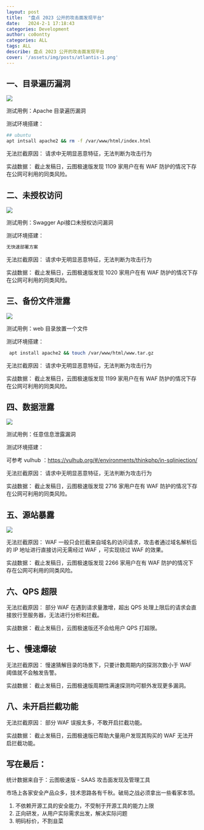 ```yaml
---
layout: post
title:  "盘点 2023 公开的攻击面发现平台"
date:   2024-2-1 17:18:43
categories: Development
author: co0ontty
categories: ALL
tags: ALL
describe: 盘点 2023 公开的攻击面发现平台
cover: '/assets/img/posts/atlantis-1.png'
---
```

## 一、目录遍历漏洞
![](https://ctstack-oss.oss-cn-beijing.aliyuncs.com/blog/6e47dbd45f6be3c3cbb93978d5af85a5.png)


测试用例：Apache 目录遍历漏洞

测试环境搭建：

``` bash
## ubuntu
apt intsall apache2 && rm -f /var/www/html/index.html
```

无法拦截原因：
请求中无明显恶意特征，无法判断为攻击行为

实战数据：
截止发稿日，云图极速版发现 1109 家用户在有 WAF 防护的情况下存在公网可利用的同类风险。

## 二、未授权访问
![](https://ctstack-oss.oss-cn-beijing.aliyuncs.com/blog/6675341d69e6e02a73b7eb9246ad873e.png)


测试用例：Swagger Api接口未授权访问漏洞

测试环境搭建：

``` bash
无快速部署方案
```

无法拦截原因：
请求中无明显恶意特征，无法判断为攻击行为

实战数据：
截止发稿日，云图极速版发现 1020 家用户在有 WAF 防护的情况下存在公网可利用的同类风险。
## 三、备份文件泄露

![](https://ctstack-oss.oss-cn-beijing.aliyuncs.com/blog/72cbc226018e5cc1ce48799346666d34.png)

测试用例：web 目录放置一个文件

测试环境搭建：

``` bash
 apt install apache2 && touch /var/www/html/www.tar.gz
```

无法拦截原因：
请求中无明显恶意特征，无法判断为攻击行为

实战数据：
截止发稿日，云图极速版发现 1199 家用户在有 WAF 防护的情况下存在公网可利用的同类风险。
## 四、数据泄露

![](https://ctstack-oss.oss-cn-beijing.aliyuncs.com/blog/d96e790f0af7a062846acbb8f7d882ae.png)

测试用例：任意信息泄露漏洞

测试环境搭建：

 可参考 vulhub ：https://vulhub.org/#/environments/thinkphp/in-sqlinjection/

无法拦截原因：
请求中无明显恶意特征，无法判断为攻击行为

实战数据：
截止发稿日，云图极速版发现 2716 家用户在有 WAF 防护的情况下存在公网可利用的同类风险。
## 五、源站暴露

![](https://ctstack-oss.oss-cn-beijing.aliyuncs.com/blog/59e03ab6df3015e505ae3f26ef5311fd.png)


无法拦截原因：
WAF 一般只会拦截来自域名的访问请求，攻击者通过域名解析后的 IP 地址进行直接访问无需经过 WAF ，可实现绕过 WAF 的效果。

实战数据：
截止发稿日，云图极速版发现 2266 家用户在有 WAF 防护的情况下存在公网可利用的同类风险。
## 六、QPS 超限

无法拦截原因：
部分 WAF 在遇到请求量激增，超出 QPS 处理上限后的请求会直接放行至服务器，无法进行分析和拦截。

实战数据：
截止发稿日，云图极速版还不会给用户 QPS 打超限。
## 七 、慢速爆破

无法拦截原因：
慢速猜解目录的场景下，只要计数周期内的探测次数小于 WAF 阈值就不会触发告警。

实战数据：
截止发稿日，云图极速版周期性满速探测均可额外发现更多漏洞。
## 八、未开启拦截功能

无法拦截原因：
部分 WAF 误报太多，不敢开启拦截功能。

实战数据：
截止发稿日，云图极速版已帮助大量用户发现其购买的 WAF 无法开启拦截功能。


## 写在最后：

统计数据来自于：云图极速版 - SAAS 攻击面发现及管理工具

市场上各家安全产品众多，技术思路各有千秋。破局之战必须拿出一些看家本领。

1. 不依赖开源工具的安全能力，不受制于开源工具的能力上限
2. 正向研发，从用户实际需求出发，解决实际问题
3. 明码标价，不割韭菜

